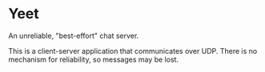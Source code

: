 # Yeet

An unreliable, "best-effort" chat server.

This is a client-server application that communicates over UDP. There is no mechanism for reliability, so messages may be lost.